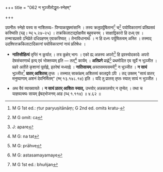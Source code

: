 +++
title = "062 न भुञ्जीतोद्धृत-स्नेहम्"

+++


उपनीतः स्नेहो यस्य स नाशितव्यः- पिण्याकयूषमांसानि । तस्य क्रतुपर्युषितानां[^१३३] च[^१३४] पयोविकाराणां प्रतिप्रसवं करिष्यति (च्ड़्। म्ध् ५.२४–२५) । तक्रकिलाटाद्यपेक्षयैव बहुवचनम् । साक्षाद्विकारो हि दध्य् एव । तन्मात्रप्रसवे ऽभिप्रेते दधिग्रहणम् एवाकरिष्यत् । तेनाविधानार्थः । न हि दध्नः पर्युषितत्वम् अस्ति । तस्माद् उदश्वित्तक्रकिलाटादिकानां पयोविकाराणां नायं प्रतिषेधः । 


[^१३४]:
     M G omit: ca


[^१३३]:
     M G 1st ed.: ṛtur paryuṣitānāṃ; G 2nd ed. omits kratu-

- **नातिसौहित्यं** तृप्तिं न कुर्यात् । तत्र कुक्षेर् भागः । एको ह्य् अन्नस्य अपरो[^१३५] हि द्रवस्योदकादेः अपरो देषसंचरणार्थ इत्य् एवं भोक्तव्यम् इति — तत्[^१३६] कार्यम् । **अतिप्रगे** प्राह्णे[^१३७] प्रथमोदित एव सूर्ये न भुञ्जीत । प्रहरे अतीते कृशानां पूर्वाह्णे, इतरेषां मध्याह्ने । **नातिसायम्** अस्तसमयसमये[^१३८] न भुञ्जीत । **न सायं** भुञ्जीत[^१३९] **प्रातर् आशितस्** तृप्तः । तस्मात् साकांक्षम् अशितव्यं कालद्वये ऽपि । तद् उक्तम् "सायं प्रातर् मनुष्याणाम् अशनं देवनिर्मितम्" (म्भ् १३.१४८.१४) इति । यदि तु प्रातस् तृप्तः स्यात् सायं न भुञ्जीत । 


[^१३९]:
     M G 1st ed.: bhuñjan


[^१३८]:
     M G: astasamayamaye


[^१३७]:
     M G: prāhve


[^१३६]:
     M G: na tat


[^१३५]:
     J: apare

- अथ वैवं व्याख्यायते । **न सायं प्रातर् आशितः स्यात्,** उभयोर् अन्नकालयोर् न तृप्येत् । तथा च याज्ञवल्क्यः सायम् ईषद्भोजनम् आह (य्ध् १.११४) ॥ ४.६२ ॥